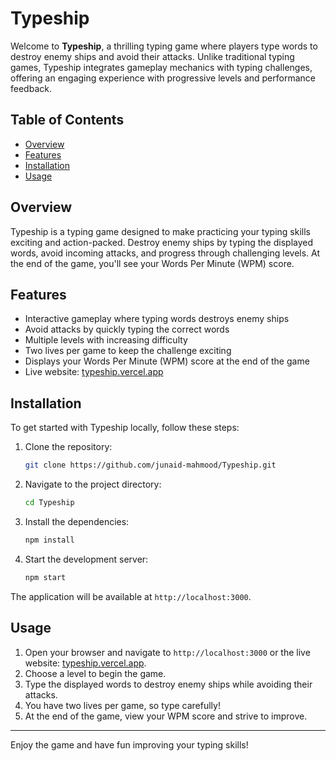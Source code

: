 # Typeship

Welcome to **Typeship**, a thrilling typing game where players type words to destroy enemy ships and avoid their attacks. Unlike traditional typing games, Typeship integrates gameplay mechanics with typing challenges, offering an engaging experience with progressive levels and performance feedback.

## Table of Contents
- [Overview](#overview)
- [Features](#features)
- [Installation](#installation)
- [Usage](#usage)

## Overview
Typeship is a typing game designed to make practicing your typing skills exciting and action-packed. Destroy enemy ships by typing the displayed words, avoid incoming attacks, and progress through challenging levels. At the end of the game, you'll see your Words Per Minute (WPM) score.

## Features
- Interactive gameplay where typing words destroys enemy ships
- Avoid attacks by quickly typing the correct words
- Multiple levels with increasing difficulty
- Two lives per game to keep the challenge exciting
- Displays your Words Per Minute (WPM) score at the end of the game
- Live website: [typeship.vercel.app](https://typeship.vercel.app)

## Installation

To get started with Typeship locally, follow these steps:

1. Clone the repository:
   ```bash
   git clone https://github.com/junaid-mahmood/Typeship.git
   ```

2. Navigate to the project directory:
   ```bash
   cd Typeship
   ```

3. Install the dependencies:
   ```bash
   npm install
   ```

4. Start the development server:
   ```bash
   npm start
   ```

The application will be available at `http://localhost:3000`.

## Usage

1. Open your browser and navigate to `http://localhost:3000` or the live website: [typeship.vercel.app](https://typeship.vercel.app).
2. Choose a level to begin the game.
3. Type the displayed words to destroy enemy ships while avoiding their attacks.
4. You have two lives per game, so type carefully!
5. At the end of the game, view your WPM score and strive to improve.

---

Enjoy the game and have fun improving your typing skills!

